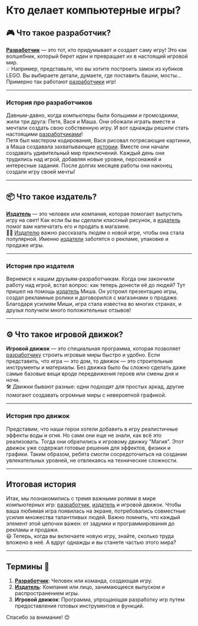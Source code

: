 # **Кто делает компьютерные игры?**

## 🎮 Что такое разработчик?

**[Разработчик](game_developers.md)** — это тот, кто придумывает и создает саму игру! Это как волшебник, который берет идеи и превращает их в настоящий игровой мир.  
💡 Например, представьте, что вы хотите построить замок из кубиков LEGO. Вы выбираете детали, думаете, где поставить башни, мосты... Примерно так работают [разработчики](game_developers.md) игр!

---

### История про разработчиков

Давным-давно, когда компьютеры были большими и громоздкими, жили три друга: Петя, Вася и Маша. Они обожали играть вместе и мечтали создать свою собственную игру. И вот однажды решили стать настоящими [разработчиками](game_developers.md)!  
Петя был мастером кодирования, Вася рисовал потрясающие картинки, а Маша создавала захватывающие [истории](story.md). Вместе они начали создавать удивительный мир приключений. Каждый день они трудились над игрой, добавляя новые уровни, персонажей и интересные задания. После долгих месяцев работы они наконец создали игру своей мечты!

---

## 📦 Что такое издатель?

**[Издатель](game_publisher.md)** — это человек или компания, которая помогает выпустить игру на свет! Как если бы вы сделали классный рисунок, а [издатель](game_publisher.md) помог вам напечатать его и продать в магазине.  
👨‍🏫 [Издателю](game_publisher.md) важно рассказать людям о новой игре, чтобы она стала популярной. Именно [издатели](game_publisher.md) заботятся о рекламе, упаковке и продаже игры.

---

### История про издателя

Вернемся к нашим друзьям-разработчикам. Когда они закончили работу над игрой, встал вопрос: как теперь донести её до людей? Тут пришел на помощь [издатель](game_publisher.md) Миша. Он устроил презентацию игры, создал рекламные ролики и договорился с магазинами о продаже. Благодаря усилиям Миши, игра стала известна во многих странах, и друзья получили много положительных отзывов!

---

## ⚙️ Что такое игровой движок?

**Игровой движок** — это специальная программа, которая позволяет [разработчику](game_developers.md) строить игровые миры быстро и удобно. Если представить, что игра — это дом, то движок — это строительные инструменты и материалы. Без движка было бы сложно сделать даже самые базовые вещи вроде передвижения героев или смены дня и ночи.  
🛠️ Движки бывают разные: одни подходят для простых аркад, другие помогают создавать огромные миры с невероятной графикой.

---

### История про движок

Представим, что наши герои хотели добавить в игру реалистичные эффекты воды и огня. Но сами они еще не знали, как всё это реализовать. Тогда они обратились к игровому движку "Магия". Этот движок уже содержал готовые решения для эффектов, физики и графики. Таким образом, ребята смогли сосредоточиться на создании увлекательных уровней, не отвлекаясь на технические сложности.

---

## Итоговая история

Итак, мы познакомились с тремя важными ролями в мире компьютерных игр: [разработчик](game_developers.md), [издатель](game_publisher.md) и игровой движок. Чтобы ваша любимая игра появилась на экране, потребовались совместные усилия множества талантливых людей. Важно помнить, что каждый элемент этой цепочки важен: от задумки и программирования до рекламы и продажи.  
😃 Теперь, когда вы включаете новую игру, знайте, сколько труда вложено в неё. А вдруг однажды и вы станете частью этого мира?

---

## Термины 🔗

1. **[Разработчик](game_developers.md)**: Человек или команда, создающая игру.
2. **[Издатель](game_publisher.md)**: Компания или лицо, занимающееся выпуском и распространением игры.
3. **Игровой движок**: Программа, упрощающая разработку игр путем предоставления готовых инструментов и функций.

Спасибо за внимание! 😊